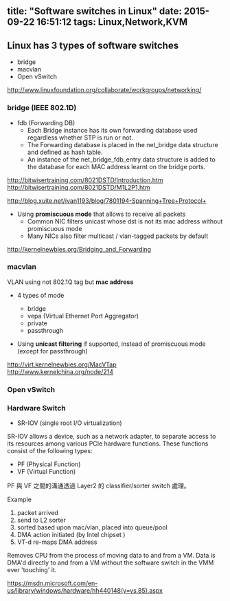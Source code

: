 title: "Software switches in Linux"
date: 2015-09-22 16:51:12
tags: Linux,Network,KVM
---

## Linux has 3 types of software switches
+ bridge
+ macvlan
+ Open vSwitch

http://www.linuxfoundation.org/collaborate/workgroups/networking/

### bridge (IEEE 802.1D)

+ fdb (Forwarding DB)
	+ Each Bridge instance has its own forwarding database used regardless whether STP is run or not.
	+ The Forwarding database is placed in the net_bridge data structure and defined as hash table.
	+ An instance of the net_bridge_fdb_entry data structure is added to the database for each MAC address learnt on the bridge ports.

http://bitwisertraining.com/8021DSTD/Introduction.htm
http://bitwisertraining.com/8021DSTD/M1L2P1.htm

http://blog.xuite.net/ivan1193/blog/7801194-Spanning+Tree+Protocol+

+ Using **promiscuous mode** that allows to receive all packets
	+ Common NIC filters unicast whose dst is not its mac address
without promiscuous mode
	+ Many NICs also filter multicast / vlan-tagged packets by default

http://kernelnewbies.org/Bridging_and_Forwarding

### macvlan
VLAN using not 802.1Q tag but **mac address**

+ 4 types of mode
	+ bridge
	+ vepa (Virtual Ethernet Port Aggregator)
	+ private
	+ passthrough

+ Using **unicast filtering** if supported, instead of promiscuous mode (except for passthrough)

http://virt.kernelnewbies.org/MacVTap
http://www.kernelchina.org/node/214

### Open vSwitch

### Hardware Switch

+ SR-IOV (single root I/O virtualization)

SR-IOV allows a device, such as a network adapter, to separate access to its resources among various PCIe hardware functions. These functions consist of the following types:
+ PF (Physical Function)
+ VF (Virtual Function)

PF 與 VF 之間的溝通透過 Layer2 的 classifier/sorter switch 處理。

Example
1. packet arrived
2. send to L2 sorter
3. sorted based upon mac/vlan, placed into queue/pool
4. DMA action initiated (by Intel chipset )
5. VT-d re-maps DMA address

Removes CPU from the process of moving data to and from a VM. Data is DMA'd directly to and from a VM without the software switch in the VMM ever 'touching' it.

https://msdn.microsoft.com/en-us/library/windows/hardware/hh440148(v=vs.85).aspx

	